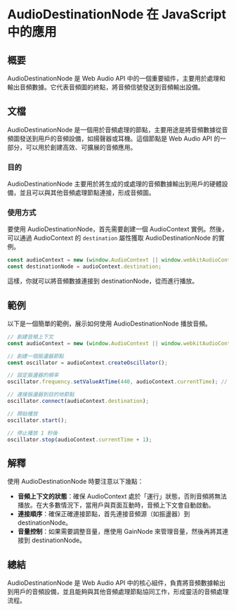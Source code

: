 <!--
Meta Description: # AudioDestinationNode 在 JavaScript 中的應用 ## 概要 AudioDestinationNode 是 Web Audio API 中的一個重要組件，主要用於處理和輸出音頻數據。它代表音頻圖的終點，將音頻信號發送到音頻輸出設備。 ## 文檔 AudioDestin...
Meta Keywords: audiocontext, audiodestinationnode, oscillator, const, window
-->

# AudioDestinationNode 在 JavaScript 中的應用

## 概要
AudioDestinationNode 是 Web Audio API 中的一個重要組件，主要用於處理和輸出音頻數據。它代表音頻圖的終點，將音頻信號發送到音頻輸出設備。

## 文檔
AudioDestinationNode 是一個用於音頻處理的節點，主要用途是將音頻數據從音頻圖發送到用戶的音頻設備，如揚聲器或耳機。這個節點是 Web Audio API 的一部分，可以用於創建高效、可擴展的音頻應用。

### 目的
AudioDestinationNode 主要用於將生成的或處理的音頻數據輸出到用戶的硬體設備，並且可以與其他音頻處理節點連接，形成音頻圖。

### 使用方式
要使用 AudioDestinationNode，首先需要創建一個 AudioContext 實例。然後，可以通過 AudioContext 的 `destination` 屬性獲取 AudioDestinationNode 的實例。

```javascript
const audioContext = new (window.AudioContext || window.webkitAudioContext)();
const destinationNode = audioContext.destination;
```

這樣，你就可以將音頻數據連接到 destinationNode，從而進行播放。

## 範例
以下是一個簡單的範例，展示如何使用 AudioDestinationNode 播放音頻。

```javascript
// 創建音頻上下文
const audioContext = new (window.AudioContext || window.webkitAudioContext)();

// 創建一個振盪器節點
const oscillator = audioContext.createOscillator();

// 設定振盪器的頻率
oscillator.frequency.setValueAtTime(440, audioContext.currentTime); // A4 音符

// 連接振盪器到目的地節點
oscillator.connect(audioContext.destination);

// 開始播放
oscillator.start();

// 停止播放 1 秒後
oscillator.stop(audioContext.currentTime + 1);
```

## 解釋
使用 AudioDestinationNode 時要注意以下幾點：

- **音頻上下文的狀態**：確保 AudioContext 處於「運行」狀態，否則音頻將無法播放。在大多數情況下，當用戶與頁面互動時，音頻上下文會自動啟動。
- **連接順序**：確保正確連接節點，首先連接音頻源（如振盪器）到 destinationNode。
- **音量控制**：如果需要調整音量，應使用 GainNode 來管理音量，然後再將其連接到 destinationNode。

## 總結
AudioDestinationNode 是 Web Audio API 中的核心組件，負責將音頻數據輸出到用戶的音頻設備，並且能夠與其他音頻處理節點協同工作，形成靈活的音頻處理流程。